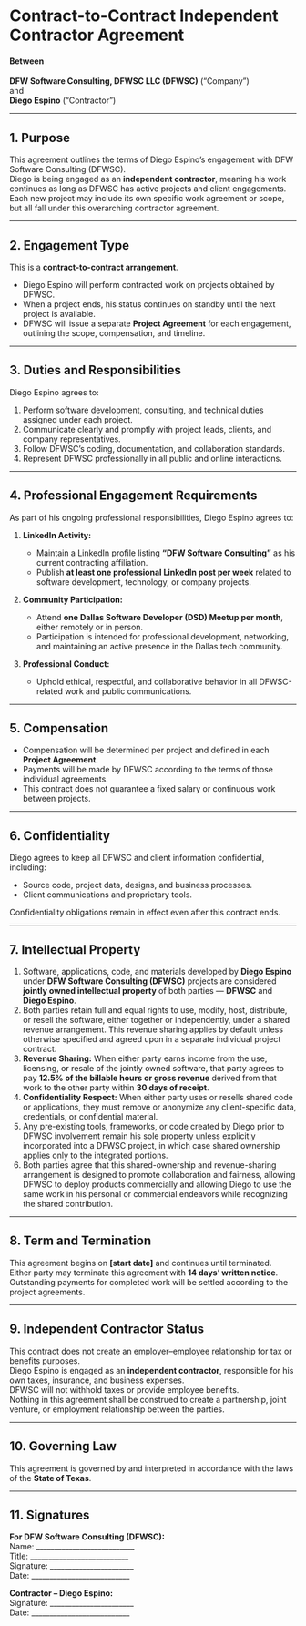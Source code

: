 # **Contract-to-Contract Independent Contractor Agreement**

#### Between

**DFW Software Consulting, DFWSC LLC (DFWSC)** (“Company”)  
and  
**Diego Espino** (“Contractor”)

---

## 1. Purpose

This agreement outlines the terms of Diego Espino’s engagement with DFW Software Consulting (DFWSC).  
Diego is being engaged as an **independent contractor**, meaning his work continues as long as DFWSC has active projects and client engagements.  
Each new project may include its own specific work agreement or scope, but all fall under this overarching contractor agreement.

---

## 2. Engagement Type

This is a **contract-to-contract arrangement**.

* Diego Espino will perform contracted work on projects obtained by DFWSC.  
* When a project ends, his status continues on standby until the next project is available.  
* DFWSC will issue a separate **Project Agreement** for each engagement, outlining the scope, compensation, and timeline.

---

## 3. Duties and Responsibilities

Diego Espino agrees to:

1. Perform software development, consulting, and technical duties assigned under each project.  
2. Communicate clearly and promptly with project leads, clients, and company representatives.  
3. Follow DFWSC’s coding, documentation, and collaboration standards.  
4. Represent DFWSC professionally in all public and online interactions.

---

## 4. Professional Engagement Requirements

As part of his ongoing professional responsibilities, Diego Espino agrees to:

1. **LinkedIn Activity:**
   * Maintain a LinkedIn profile listing **“DFW Software Consulting”** as his current contracting affiliation.
   * Publish **at least one professional LinkedIn post per week** related to software development, technology, or company projects.

2. **Community Participation:**
   * Attend **one Dallas Software Developer (DSD) Meetup per month**, either remotely or in person.
   * Participation is intended for professional development, networking, and maintaining an active presence in the Dallas tech community.

3. **Professional Conduct:**
   * Uphold ethical, respectful, and collaborative behavior in all DFWSC-related work and public communications.

---

## 5. Compensation

* Compensation will be determined per project and defined in each **Project Agreement**.  
* Payments will be made by DFWSC according to the terms of those individual agreements.  
* This contract does not guarantee a fixed salary or continuous work between projects.

---

## 6. Confidentiality

Diego agrees to keep all DFWSC and client information confidential, including:

* Source code, project data, designs, and business processes.  
* Client communications and proprietary tools.  

Confidentiality obligations remain in effect even after this contract ends.

---

## 7. Intellectual Property

1. Software, applications, code, and materials developed by **Diego Espino** under **DFW Software Consulting (DFWSC)** projects are considered **jointly owned intellectual property** of both parties — **DFWSC** and **Diego Espino**.  
2. Both parties retain full and equal rights to use, modify, host, distribute, or resell the software, either together or independently, under a shared revenue arrangement. This revenue sharing applies by default unless otherwise specified and agreed upon in a separate individual project contract.  
3. **Revenue Sharing:** When either party earns income from the use, licensing, or resale of the jointly owned software, that party agrees to pay **12.5% of the billable hours or gross revenue** derived from that work to the other party within **30 days of receipt**.  
4. **Confidentiality Respect:** When either party uses or resells shared code or applications, they must remove or anonymize any client-specific data, credentials, or confidential material.  
5. Any pre-existing tools, frameworks, or code created by Diego prior to DFWSC involvement remain his sole property unless explicitly incorporated into a DFWSC project, in which case shared ownership applies only to the integrated portions.  
6. Both parties agree that this shared-ownership and revenue-sharing arrangement is designed to promote collaboration and fairness, allowing DFWSC to deploy products commercially and allowing Diego to use the same work in his personal or commercial endeavors while recognizing the shared contribution.

---

## 8. Term and Termination

This agreement begins on **[start date]** and continues until terminated.  
Either party may terminate this agreement with **14 days’ written notice**.  
Outstanding payments for completed work will be settled according to the project agreements.

---

## 9. Independent Contractor Status

This contract does not create an employer–employee relationship for tax or benefits purposes.  
Diego Espino is engaged as an **independent contractor**, responsible for his own taxes, insurance, and business expenses.  
DFWSC will not withhold taxes or provide employee benefits.  
Nothing in this agreement shall be construed to create a partnership, joint venture, or employment relationship between the parties.

---

## 10. Governing Law

This agreement is governed by and interpreted in accordance with the laws of the **State of Texas**.

---

## 11. Signatures

**For DFW Software Consulting (DFWSC):**  
Name: ___________________________  
Title: ___________________________  
Signature: _______________________  
Date: ___________________________  

**Contractor – Diego Espino:**  
Signature: _______________________  
Date: ___________________________
